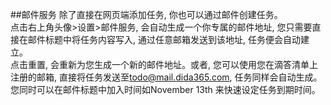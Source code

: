 ##邮件服务
除了直接在网页端添加任务, 你也可以通过邮件创建任务。<br />点击右上角头像>设置>邮件服务, 会自动生成一个你专属的邮件地址, 您只需要直接在邮件标题中将任务内容写入, 通过任意邮箱发送到该地址, 任务便会自动建立。
<br />点击重置, 会重新为您生成一个新的邮件地址。或者, 您可以使用您在滴答清单上注册的邮箱, 直接将任务发送至[todo@mail.dida365.com](todo@mail.dida365.com), 任务同样会自动生成。 您同时可以在邮件标题中加入时间如November 13th 来快速设定任务到期时间。
